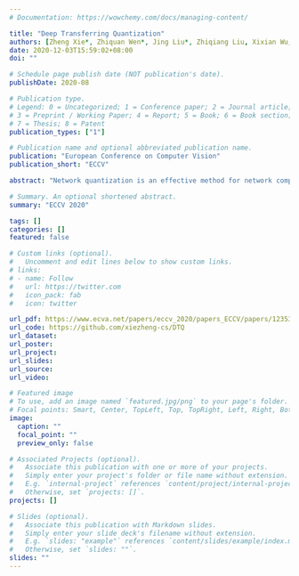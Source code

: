 ```yaml
---
# Documentation: https://wowchemy.com/docs/managing-content/

title: "Deep Transferring Quantization"
authors: [Zheng Xie*, Zhiquan Wen*, Jing Liu*, Zhiqiang Liu, Xixian Wu, Mingkui Tan]
date: 2020-12-03T15:59:02+08:00
doi: ""

# Schedule page publish date (NOT publication's date).
publishDate: 2020-08

# Publication type.
# Legend: 0 = Uncategorized; 1 = Conference paper; 2 = Journal article;
# 3 = Preprint / Working Paper; 4 = Report; 5 = Book; 6 = Book section;
# 7 = Thesis; 8 = Patent
publication_types: ["1"]

# Publication name and optional abbreviated publication name.
publication: "European Conference on Computer Vision"
publication_short: "ECCV"

abstract: "Network quantization is an effective method for network compression. Existing methods train a low-precision network by fine-tuning from a pre-trained model. However, training a low-precision network often requires large-scale labeled data to achieve superior performance. In many real-world scenarios, only limited labeled data are available due to expensive labeling costs or privacy protection. With limited training data, fine-tuning methods may suffer from the overfitting issue and substantial accuracy loss. To alleviate these issues, we introduce transfer learning into network quantization to obtain an accurate low-precision model. Specifically, we propose a method named deep transferring quantization (DTQ) to effectively exploit the knowledge in a pre-trained fullprecision model. To this end, we propose a learnable attentive transfer module to identify the informative channels for alignment. In addition, we introduce the Kullback–Leibler (KL) divergence to further help train a low-precision model. Extensive experiments on both image classification and face recognition demonstrate the effectiveness of DTQ."

# Summary. An optional shortened abstract.
summary: "ECCV 2020"

tags: []
categories: []
featured: false

# Custom links (optional).
#   Uncomment and edit lines below to show custom links.
# links:
# - name: Follow
#   url: https://twitter.com
#   icon_pack: fab
#   icon: twitter

url_pdf: https://www.ecva.net/papers/eccv_2020/papers_ECCV/papers/123530613.pdf
url_code: https://github.com/xiezheng-cs/DTQ
url_dataset:
url_poster:
url_project:
url_slides:
url_source:
url_video:

# Featured image
# To use, add an image named `featured.jpg/png` to your page's folder. 
# Focal points: Smart, Center, TopLeft, Top, TopRight, Left, Right, BottomLeft, Bottom, BottomRight.
image:
  caption: ""
  focal_point: ""
  preview_only: false

# Associated Projects (optional).
#   Associate this publication with one or more of your projects.
#   Simply enter your project's folder or file name without extension.
#   E.g. `internal-project` references `content/project/internal-project/index.md`.
#   Otherwise, set `projects: []`.
projects: []

# Slides (optional).
#   Associate this publication with Markdown slides.
#   Simply enter your slide deck's filename without extension.
#   E.g. `slides: "example"` references `content/slides/example/index.md`.
#   Otherwise, set `slides: ""`.
slides: ""
---
```

